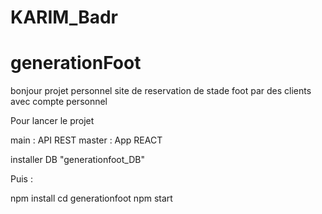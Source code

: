 # KARIM_Badr

# generationFoot

bonjour 
projet personnel site de reservation de stade foot par des clients avec compte personnel

Pour lancer le projet

main : API REST
master : App REACT

installer DB "generationfoot_DB"

Puis :

npm install
cd generationfoot
npm start
